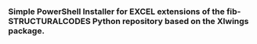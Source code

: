 ### Simple PowerShell Installer for EXCEL extensions of the fib-STRUCTURALCODES Python repository based on the Xlwings package.
